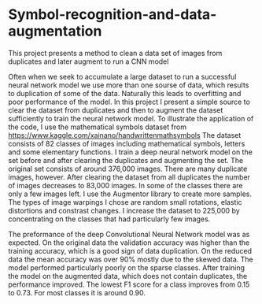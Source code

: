 # Symbol-recognition-and-data-augmentation
This project presents a method to clean a data set of images from duplicates and later augment to run a CNN model

Often when we seek to accumulate a large dataset to run a successful neural network model we use more than one sourse of data, which results to duplication of some of the data.
Naturally this leads to overfitting and poor performance of the model.
In this project I present a simple source to clear the dataset from duplicates and then to augment the dataset sufficiently to train the neural network model.
To illustrate the application of the code, I use the mathematical symbols dataset from https://www.kaggle.com/xainano/handwrittenmathsymbols
The dataset consists of 82 classes of images including mathematical symbols, letters and some elementary functions. I train a deep neural network model on the set before and after 
clearing the duplicates and augmenting the set.
The original set consists of around 376,000 images.
There are many duplicate images, however. After clearing the dataset from all duplicates the number of images decreases to 83,000 images. In some of the classes there are only
a few images left.
I use the Augmentor library to create more samples. The types of image warpings I chose are random small rotations, elastic distortions and constrast changes.
I increase the dataset to 225,000 by concentrating on the classes that had particularly few images.

The preformance of the deep Convolutional Neural Network model was as expected. On the original data the validation accuracy was higher than the training accuracy, which is a good
sign of data duplication. On the reduced data the mean accuracy was over 90% mostly due to the skewed data. The model performed particularly poorly on the sparse classes.
After training the model on the augmented data, which does not contain duplicates, the performance improved. The lowest F1 score for a class improves from 0.15 to 0.73.
For most classes it is around 0.90. 



